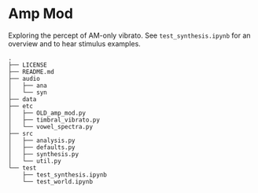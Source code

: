 # Amp Mod

Exploring the percept of AM-only vibrato. See `test_synthesis.ipynb` for an overview and to hear stimulus examples.

```
.
├── LICENSE
├── README.md
├── audio
│   ├── ana
│   └── syn
├── data
├── etc
│   ├── OLD_amp_mod.py
│   ├── timbral_vibrato.py
│   └── vowel_spectra.py
├── src
│   ├── analysis.py
│   ├── defaults.py
│   ├── synthesis.py
│   └── util.py
└── test
    ├── test_synthesis.ipynb
    └── test_world.ipynb
```
